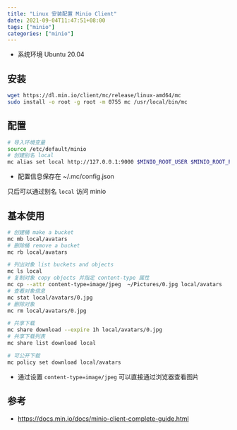 ```yaml
---
title: "Linux 安装配置 Minio Client"
date: 2021-09-04T11:47:51+08:00
tags: ["minio"]
categories: ["minio"]
---
```


- 系统环境 Ubuntu 20.04

## 安装

```bash
wget https://dl.min.io/client/mc/release/linux-amd64/mc
sudo install -o root -g root -m 0755 mc /usr/local/bin/mc
```

## 配置

```bash
# 导入环境变量
source /etc/default/minio
# 创建别名 local
mc alias set local http://127.0.0.1:9000 $MINIO_ROOT_USER $MINIO_ROOT_PASSWORD --api S3v4
```
- 配置信息保存在  ~/.mc/config.json

只后可以通过别名 `local` 访问 minio

## 基本使用

```bash
# 创建桶 make a bucket
mc mb local/avatars
# 删除桶 remove a bucket
mc rb local/avatars

# 列出对象 list buckets and objects
mc ls local
# 复制对象 copy objects 并指定 content-type 属性
mc cp --attr content-type=image/jpeg  ~/Pictures/0.jpg local/avatars
# 查看对象信息
mc stat local/avatars/0.jpg
# 删除对象
mc rm local/avatars/0.jpg

# 共享下载
mc share download --expire 1h local/avatars/0.jpg
# 共享下载列表
mc share list download local

# 可公开下载
mc policy set download local/avatars
```

- 通过设置 `content-type=image/jpeg` 可以直接通过浏览器查看图片

## 参考

- https://docs.min.io/docs/minio-client-complete-guide.html
